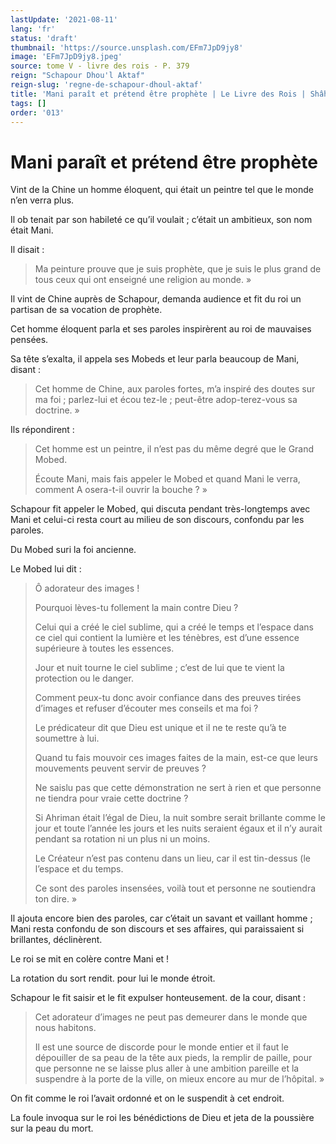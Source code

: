 ```yaml
---
lastUpdate: '2021-08-11'
lang: 'fr'
status: 'draft'
thumbnail: 'https://source.unsplash.com/EFm7JpD9jy8'
image: 'EFm7JpD9jy8.jpeg'
source: tome V - livre des rois - P. 379
reign: "Schapour Dhou'l Aktaf"
reign-slug: 'regne-de-schapour-dhoul-aktaf'
title: 'Mani paraît et prétend être prophète | Le Livre des Rois | Shâhnâmeh'
tags: []
order: '013'
---
```


<!-- LTeX: language=fr -->

# Mani paraît et prétend être prophète

Vint de la Chine un homme éloquent, qui était un peintre tel que le monde n’en verra plus.

Il ob tenait par son habileté ce qu’il voulait ; c’était un ambitieux, son nom était Mani.

Il disait :

> Ma peinture prouve que je suis prophète, que je suis le plus grand de tous ceux qui ont enseigné une religion au monde. »

Il vint de Chine auprès de Schapour, demanda audience et fit du roi un partisan de sa vocation de prophète.

Cet homme éloquent parla et ses paroles inspirèrent au roi de mauvaises pensées.

Sa tête s’exalta, il appela ses Mobeds et leur parla beaucoup de Mani, disant :

> Cet homme de Chine, aux paroles fortes, m’a inspiré des doutes sur ma foi ; parlez-lui et écou tez-le ; peut-être adop-terez-vous sa doctrine. »

Ils répondirent :

> Cet homme est un peintre, il n’est pas du même degré que le Grand Mobed.
>
> Écoute Mani, mais fais appeler le Mobed et quand Mani le verra, comment A osera-t-il ouvrir la bouche ? »

Schapour fit appeler le Mobed, qui discuta pendant très-longtemps avec Mani et celui-ci resta court au milieu de son discours, confondu par les paroles.

Du Mobed suri la foi ancienne.

Le Mobed lui dit :

> Ô adorateur des images !
>
> Pourquoi lèves-tu follement la main contre Dieu ?
>
> Celui qui a créé le ciel sublime, qui a créé le temps et l’espace dans ce ciel qui contient la lumière et les ténèbres, est d’une essence supérieure à toutes les essences.
>
> Jour et nuit tourne le ciel sublime ; c’est de lui que te vient la protection ou le danger.
>
> Comment peux-tu donc avoir confiance dans des preuves tirées d’images et refuser d’écouter mes conseils et ma foi ?
>
> Le prédicateur dit que Dieu est unique et il ne te reste qu’à te soumettre à lui.
>
> Quand tu fais mouvoir ces images faites de la main, est-ce que leurs mouvements peuvent servir de preuves ?
>
> Ne saislu pas que cette démonstration ne sert à rien et que personne ne tiendra pour vraie cette doctrine ?
>
> Si Ahriman était l’égal de Dieu, la nuit sombre serait brillante comme le jour et toute l’année les jours et les nuits seraient égaux et il n’y aurait pendant sa rotation ni un plus ni un moins.
>
> Le Créateur n’est pas contenu dans un lieu, car il est tin-dessus
(le l’espace et du temps.
>
> Ce sont des paroles insensées, voilà tout et personne ne soutiendra ton dire. »

Il ajouta encore bien des paroles, car c’était un savant et vaillant homme ; Mani resta confondu de son discours et ses affaires, qui paraissaient si brillantes, déclinèrent.

Le roi se mit en colère contre Mani et !

La rotation du sort rendit. pour lui le monde étroit.

Schapour le fit saisir et le fit expulser honteusement. de la cour, disant :

> Cet adorateur d’images ne peut pas demeurer dans le monde que nous habitons.
>
> Il est une source de discorde pour le monde entier et il faut le dépouiller de sa peau de la tête aux pieds, la remplir de paille, pour que personne ne se laisse plus aller à une ambition pareille et la suspendre à la porte de la ville, on mieux encore au mur de l’hôpital. »

On fit comme le roi l’avait ordonné et on le suspendit à cet endroit.

La foule invoqua sur le roi les bénédictions de Dieu et jeta de la poussière sur la peau du mort.
